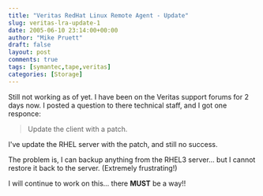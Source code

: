 ```yaml
---
title: "Veritas RedHat Linux Remote Agent - Update"
slug: veritas-lra-update-1
date: 2005-06-10 23:14:00+00:00
author: "Mike Pruett"
draft: false
layout: post
comments: true
tags: [symantec,tape,veritas]
categories: [Storage]
---
```


Still not working as of yet. I have been on the Veritas support forums for 2 days now. I posted a question to there technical staff, and I got one responce:

> Update the client with a patch.

I've update the RHEL server with the patch, and still no success.

The problem is, I can backup anything from the RHEL3 server... but I cannot restore it back to the server. (Extremely frustrating!)

I will continue to work on this... there **MUST** be a way!!
